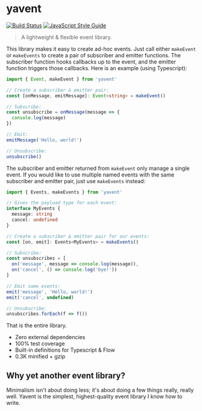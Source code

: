 # yavent

[![Build Status](https://travis-ci.com/swansontec/yavent.svg?branch=main)](https://travis-ci.com/swansontec/yavent)
[![JavaScript Style Guide](https://img.shields.io/badge/code_style-standard-brightgreen.svg)](https://standardjs.com)

> A lightweight & flexible event library.

This library makes it easy to create ad-hoc events. Just call either `makeEvent` or `makeEvents` to create a pair of subscriber and emitter functions. The subscriber function hooks callbacks up to the event, and the emitter function triggers those callbacks. Here is an example (using Typescript):

```typescript
import { Event, makeEvent } from 'yavent'

// Create a subscriber & emitter pair:
const [onMessage, emitMessage]: Event<string> = makeEvent()

// Subscribe:
const unsubscribe = onMessage(message => {
  console.log(message)
})

// Emit:
emitMessage('Hello, world!')

// Unsubscribe:
unsubscribe()
```

The subscriber and emitter returned from `makeEvent` only manage a single event. If you would like to use multiple named events with the same subscriber and emitter pair, just use `makeEvents` instead:

```typescript
import { Events, makeEvents } from 'yavent'

// Gives the payload type for each event:
interface MyEvents {
  message: string
  cancel: undefined
}

// Create a subscriber & emitter pair for our events:
const [on, emit]: Events<MyEvents> = makeEvents()

// Subscribe:
const unsubscribes = [
  on('message', message => console.log(message)),
  on('cancel', () => console.log('bye!'))
]

// Emit some events:
emit('message', 'Hello, world!')
emit('cancel', undefined)

// Unsubscribe:
unsubscribes.forEach(f => f())
```

That is the entire library.

- Zero external dependencies
- 100% test coverage
- Built-in definitions for Typescript & Flow
- 0.3K minified + gzip

## Why yet another event library?

Minimalism isn't about doing less; it's about doing a few things really, really well. Yavent is the simplest, highest-quality event library I know how to write.
